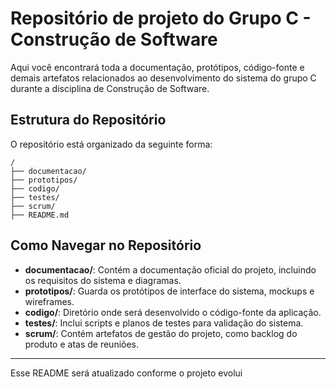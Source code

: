 # Repositório de projeto do Grupo C - Construção de Software

Aqui você encontrará toda a documentação, protótipos, código-fonte e demais artefatos relacionados ao desenvolvimento do sistema do grupo C durante a disciplina de Construção de Software.

## Estrutura do Repositório

O repositório está organizado da seguinte forma:

```
/
├── documentacao/   
├── prototipos/     
├── codigo/         
├── testes/         
├── scrum/          
├── README.md       
```

## Como Navegar no Repositório

- **documentacao/**: Contém a documentação oficial do projeto, incluindo os requisitos do sistema e diagramas.
- **prototipos/**: Guarda os protótipos de interface do sistema, mockups e wireframes.
- **codigo/**: Diretório onde será desenvolvido o código-fonte da aplicação.
- **testes/**: Inclui scripts e planos de testes para validação do sistema.
- **scrum/**: Contém artefatos de gestão do projeto, como backlog do produto e atas de reuniões.



---

Esse README será atualizado conforme o projeto evolui